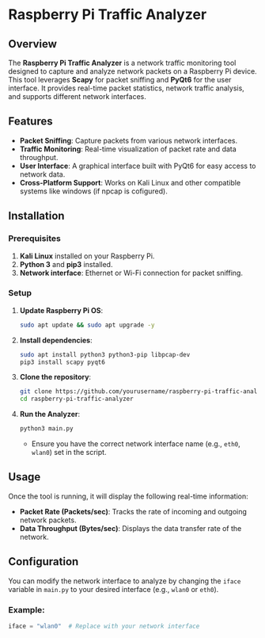 # Raspberry Pi Traffic Analyzer

## Overview

The **Raspberry Pi Traffic Analyzer** is a network traffic monitoring tool designed to capture and analyze network packets on a Raspberry Pi device. This tool leverages **Scapy** for packet sniffing and **PyQt6** for the user interface. It provides real-time packet statistics, network traffic analysis, and supports different network interfaces.

## Features

- **Packet Sniffing**: Capture packets from various network interfaces.
- **Traffic Monitoring**: Real-time visualization of packet rate and data throughput.
- **User Interface**: A graphical interface built with PyQt6 for easy access to network data.
- **Cross-Platform Support**: Works on Kali Linux and other compatible systems like windows (if npcap is cofigured).

## Installation

### Prerequisites
1. **Kali Linux** installed on your Raspberry Pi.
2. **Python 3** and **pip3** installed.
3. **Network interface**: Ethernet or Wi-Fi connection for packet sniffing.

### Setup

1. **Update Raspberry Pi OS**:
    ```bash
    sudo apt update && sudo apt upgrade -y
    ```

2. **Install dependencies**:
    ```bash
    sudo apt install python3 python3-pip libpcap-dev
    pip3 install scapy pyqt6
    ```

3. **Clone the repository**:
    ```bash
    git clone https://github.com/yourusername/raspberry-pi-traffic-analyzer.git
    cd raspberry-pi-traffic-analyzer
    ```

4. **Run the Analyzer**:
    ```bash
    python3 main.py
    ```

   * Ensure you have the correct network interface name (e.g., `eth0`, `wlan0`) set in the script.

## Usage

Once the tool is running, it will display the following real-time information:

- **Packet Rate (Packets/sec)**: Tracks the rate of incoming and outgoing network packets.
- **Data Throughput (Bytes/sec)**: Displays the data transfer rate of the network.

## Configuration

You can modify the network interface to analyze by changing the `iface` variable in `main.py` to your desired interface (e.g., `wlan0` or `eth0`).

### Example:
```python
iface = "wlan0"  # Replace with your network interface
